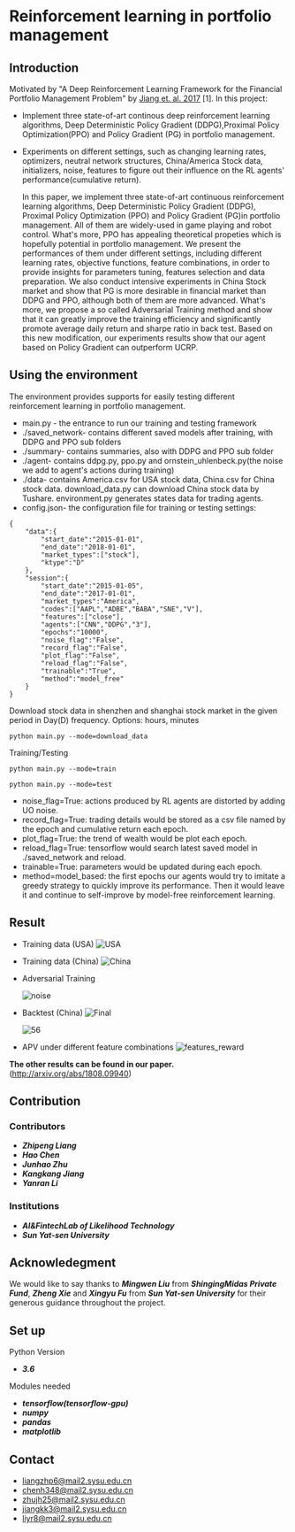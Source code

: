 # Reinforcement learning in portfolio management

## Introduction

Motivated by "A Deep Reinforcement Learning Framework for the Financial Portfolio Management Problem" by [Jiang et. al. 2017](https://arxiv.org/abs/1706.10059) [1]. In this project:
+ Implement three state-of-art continous deep reinforcement learning algorithms, Deep Deterministic Policy Gradient (DDPG),Proximal Policy Optimization(PPO) and Policy Gradient (PG) in portfolio management. 

+ Experiments on different settings, such as changing learning rates, optimizers, neutral network structures, China/America Stock data, initializers, noise, features to figure out their influence on the RL agents' performance(cumulative return).

  In this paper, we implement three state-of-art continuous reinforcement learning algorithms, Deep Deterministic Policy Gradient (DDPG), Proximal Policy Optimization (PPO) and Policy Gradient (PG)in portfolio management. All of them are widely-used in game playing and robot control. What's more, PPO has appealing theoretical propeties which is hopefully potential in portfolio management. We present the performances of them under different settings, including different learning rates, objective functions, feature combinations, in order to provide insights for parameters tuning, features selection and data preparation. We also conduct intensive experiments in China Stock market and show that PG is more desirable in financial market than DDPG and PPO, although both of them are more advanced. What's more, we propose a so called Adversarial Training method and show that it can greatly improve the training efficiency and significantly promote average daily return and sharpe ratio in back test. Based on this new modification, our experiments results show that our agent based on Policy Gradient can outperform UCRP.
## Using the environment

The environment provides supports for easily testing different reinforcement learning in portfolio management.
+ main.py -  the entrance to run our training and testing framework
+ ./saved_network- contains different saved models after training, with DDPG and PPO sub folders
+ ./summary- contains summaries, also with DDPG and PPO sub folder
+ ./agent- contains ddpg.py, ppo.py and ornstein_uhlenbeck.py(the noise we add to agent's actions during training)
+ ./data- contains America.csv for USA stock data, China.csv for China stock data. download_data.py can download China stock data by Tushare. environment.py generates states data for trading agents.
+ config.json- the configuration file for training or testing settings:
```
{
	"data":{
		"start_date":"2015-01-01",
		"end_date":"2018-01-01",
		"market_types":["stock"],
		"ktype":"D"
	},
	"session":{
		"start_date":"2015-01-05",
		"end_date":"2017-01-01",
		"market_types":"America",
	    "codes":["AAPL","ADBE","BABA","SNE","V"],
		"features":["close"],
		"agents":["CNN","DDPG","3"],
		"epochs":"10000",
		"noise_flag":"False",
		"record_flag":"False",
		"plot_flag":"False",
		"reload_flag":"False",
		"trainable":"True",
		"method":"model_free"
	}
}
```

Download stock data in shenzhen and shanghai stock market in the given period in Day(D) frequency. Options: hours, minutes
```
python main.py --mode=download_data
```
Training/Testing
```
python main.py --mode=train
```

```
python main.py --mode=test
```
+ noise_flag=True: actions produced by RL agents are distorted by adding UO noise.
+ record_flag=True: trading details would be stored as a csv file named by the epoch and cumulative return each epoch.
+ plot_flag=True: the trend of wealth would be plot each epoch.
+ reload_flag=True: tensorflow would search latest saved model in ./saved_network and reload.
+ trainable=True: parameters would be updated during each epoch.
+ method=model_based: the first epochs our agents would try to imitate a greedy strategy to quickly improve its performance. Then it would leave it and continue to self-improve by model-free reinforcement learning.

## Result
+ Training data (USA)
  ![USA](result/USA.png)

+ Training data (China)
  ![China](result/China.png)

+ Adversarial Training

  ![noise](result/noise.png)

+ Backtest (China)
  ![Final](result/Final.png)

  ![56](result/56.png)

+ APV under different feature combinations
  ![features_reward](result/features_reward.png)

**The other results can be found in our paper.**
(http://arxiv.org/abs/1808.09940)





## Contribution

### Contributors

* ***Zhipeng Liang***
* ***Hao Chen***
* ***Junhao Zhu***
* ***Kangkang Jiang***
* ***Yanran Li***
### Institutions

+ ***AI&FintechLab of Likelihood Technology***
+ ***Sun Yat-sen University***

## Acknowledegment

We would like to say thanks to ***Mingwen Liu*** from ***ShingingMidas Private Fund***, ***Zheng Xie*** and ***Xingyu Fu*** from ***Sun Yat-sen University*** for their generous guidance throughout the project.

## Set up

Python Version

+ ***3.6***

Modules needed

+ ***tensorflow(tensorflow-gpu)***
+ ***numpy*** 
+ ***pandas*** 
+ ***matplotlib***

## Contact

+ liangzhp6@mail2.sysu.edu.cn
+ chenh348@mail2.sysu.edu.cn
+ zhujh25@mail2.sysu.edu.cn
+ jiangkk3@mail2.sysu.edu.cn
+ liyr8@mail2.sysu.edu.cn
